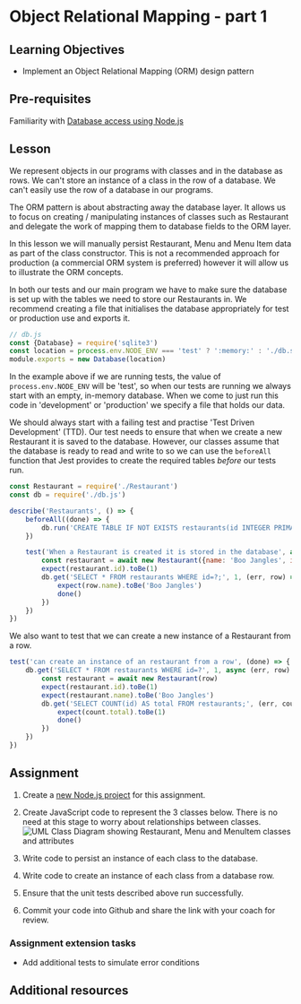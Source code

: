 # Object Relational Mapping - part 1

## Learning Objectives
* Implement an Object Relational Mapping (ORM) design pattern

## Pre-requisites
Familiarity with [Database access using Node.js](/curriculum/Bootcamp/Unit-2-Databases/0.2.5-Database_access_using_Node.html)

## Lesson
We represent objects in our programs with classes and in the database as rows. We can't store an instance of a class in the row of a database. We can't easily use the row of a database in our programs. 

The ORM pattern is about abstracting away the database layer. It allows us to focus on creating / manipulating instances of classes such as Restaurant and delegate the work of mapping them to database fields to the ORM layer. 

In this lesson we will manually persist Restaurant, Menu and Menu Item data as part of the class constructor. This is not a recommended approach for production (a commercial ORM system is preferred) however it will allow us to illustrate the ORM concepts. 

In both our tests and our main program we have to make sure the database is set up with the tables we need to store our Restaurants in. We recommend creating a file that initialises the database appropriately for test or production use and exports it.

```javascript
// db.js
const {Database} = require('sqlite3')
const location = process.env.NODE_ENV === 'test' ? ':memory:' : './db.sqlite'
module.exports = new Database(location)
```
In the example above if we are running tests, the value of `process.env.NODE_ENV` will be 'test', so when our tests are running we always start with an empty, in-memory database. When we come to just run this code in 'development' or 'production' we specify a file that holds our data.

We should always start with a failing test and practise 'Test Driven Development' (TTD). Our test needs to ensure that when we create a new Restaurant it is saved to the database. However, our classes assume that the database is ready to read and write to so we can use the `beforeAll` function that Jest provides to create the required tables <em>before</em> our tests run. 

```javascript
const Restaurant = require('./Restaurant')
const db = require('./db.js')

describe('Restaurants', () => {
    beforeAll((done) => {
        db.run('CREATE TABLE IF NOT EXISTS restaurants(id INTEGER PRIMARY KEY, name TEXT, image TEXT);', done)
    })

    test('When a Restaurant is created it is stored in the database', async (done) => {
        const restaurant = await new Restaurant({name: 'Boo Jangles', image: 'https://some.image.url'})
        expect(restaurant.id).toBe(1)
        db.get('SELECT * FROM restaurants WHERE id=?;', 1, (err, row) => {
            expect(row.name).toBe('Boo Jangles')
            done()
        })
    })
})
```
We also want to test that we can create a new instance of a Restaurant from a row.
```javascript
test('can create an instance of an restaurant from a row', (done) => {
    db.get('SELECT * FROM restaurants WHERE id=?', 1, async (err, row) => {
        const restaurant = await new Restaurant(row)
        expect(restaurant.id).toBe(1)
        expect(restaurant.name).toBe('Boo Jangles')
        db.get('SELECT COUNT(id) AS total FROM restaurants;', (err, count) => {
            expect(count.total).toBe(1)
            done()
        })
    })        
})
```

## Assignment
   1. Create a [new Node.js project](/curriculum/Bootcamp/FAQ#createNewProject) for this assignment.

   1. Create JavaScript code to represent the 3 classes below. There is no need at this stage to worry about relationships between classes. ![UML Class Diagram showing Restaurant, Menu and MenuItem classes and attributes](https://user-images.githubusercontent.com/1316724/111300668-3ed7d980-8649-11eb-99b2-5a842259c4ed.png)
   
   1. Write code to persist an instance of each class to the database. 
   1. Write code to create an instance of each class from a database row. 
   1. Ensure that the unit tests described above run successfully.
   1. Commit your code into Github and share the link with your coach for review.

### Assignment extension tasks
* Add additional tests to simulate error conditions

## Additional resources
